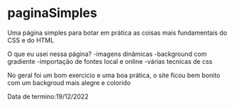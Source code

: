 # paginaSimples
Uma página simples para botar em prática as coisas mais fundamentais do CSS e do HTML

O que eu usei nessa página?
-imagens dinâmicas
-background com gradiente
-importação de fontes local e online
-várias tecnicas de css 

No geral foi um bom exercicio e uma boa prática, o site ficou bem bonito com um backgroud mais alegre e colorido

Data de termino:19/12/2022